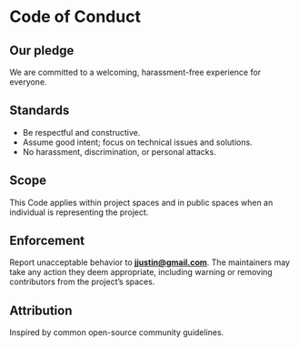 # Code of Conduct

## Our pledge
We are committed to a welcoming, harassment-free experience for everyone.

## Standards
- Be respectful and constructive.
- Assume good intent; focus on technical issues and solutions.
- No harassment, discrimination, or personal attacks.

## Scope
This Code applies within project spaces and in public spaces when an individual is representing the project.

## Enforcement
Report unacceptable behavior to **[jjustin@gmail.com](mailto:jjustin@gmail.com)**. The maintainers may take any action they deem appropriate, including warning or removing contributors from the project’s spaces.

## Attribution
Inspired by common open-source community guidelines.

